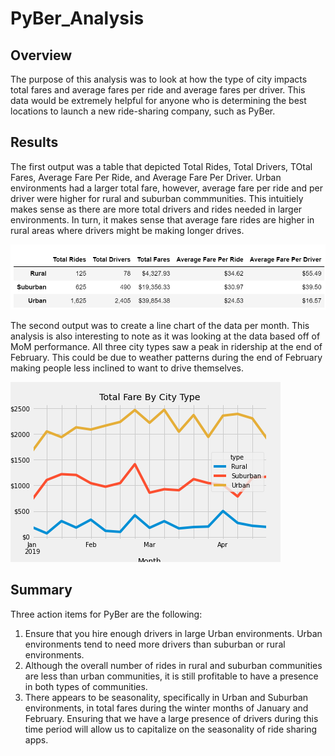 # PyBer_Analysis

## Overview 
The purpose of this analysis was to look at how the type of city impacts total fares and average fares per ride and average fares per driver. This data would be extremely helpful for anyone who is determining the best locations to launch a new ride-sharing company, such as PyBer.

## Results
The first output was a table that depicted Total Rides, Total Drivers, TOtal Fares, Average Fare Per Ride, and Average Fare Per Driver. Urban environments had a larger total fare, however, average fare per ride and per driver were higher for rural and suburban commmunities. This intuitiely makes sense as there are more total drivers and rides needed in larger environments. In turn, it makes sense that average fare rides are higher in rural areas where drivers might be making longer drives.

![Deliverable_1_Screenshot.PNG](https://github.com/griswld2/PyBer_Analysis/blob/main/analysis/Deliverable_1_Screenshot.PNG)

The second output was to create a line chart of the data per month. This analysis is also interesting to note as it was looking at the data based off of MoM performance. All three city types saw a peak in ridership at the end of February. This could be due to weather patterns during the end of February making people less inclined to want to drive themselves. 

![PyBer_fare_summary.png](https://github.com/griswld2/PyBer_Analysis/blob/main/analysis/PyBer_fare_summary.png)

## Summary
Three action items for PyBer are the following:

1. Ensure that you hire enough drivers in large Urban environments. Urban environments tend to need more drivers than suburban or rural environments.
2. Although the overall number of rides in rural and suburban communities are less than urban communities, it is still profitable to have a presence in both types of communities.
3. There appears to be seasonality, specifically in Urban and Suburban environments, in total fares during the winter months of January and February. Ensuring that we have a large presence of drivers during this time period will allow us to capitalize on the seasonality of ride sharing apps. 
